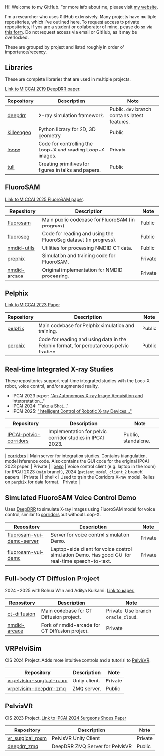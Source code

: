Hi! Welcome to my GitHub. For more info about me, please visit [my website](https://benjamindkilleen.com).

I'm a researcher who uses GitHub extensively. Many projects have multiple repositories, which I've outlined here. To request access to private repositories, if you are a student or collaborator of mine, please do so via [this form](https://docs.google.com/forms/d/e/1FAIpQLSeMGh1kZXtFn8I7t3O6ghT2HSJwqPqb3K8CGJTLjSc1jzhR8g/viewform?usp=header). Do not request access via email or GitHub, as it may be overlooked.

These are grouped by project and listed roughly in order of importance/recency.

## Libraries

These are complete libraries that are used in multiple projects.

[Link to MICCAI 2019 DeepDRR paper](https://arxiv.org/abs/1803.08606).

| Repository                                                   | Description                                                | Note                                           |
| ------------------------------------------------------------ | ---------------------------------------------------------- | ---------------------------------------------- |
| [deepdrr](https://github.com/arcadelab/deepdrr)              | X-ray simulation framework.                                | Public. `dev` branch contains latest features. |
| [killeengeo](https://github.com/benjamindkilleen/killeengeo) | Python library for 2D, 3D geometry.                        | Public                                         |
| [loopx](https://github.com/benjamindkilleen/loopx)           | Code for controlling the Loop-X and reading Loop-X images. | Private                                        |
| [tull](https://github.com/benjamindkilleen/tull)             | Creating primitives for figures in talks and papers.       | Public                                         |

## FluoroSAM

[Link to MICCAI 2025 FluoroSAM paper](https://arxiv.org/abs/2403.08059).

| Repository                                                     | Description                                                     | Note    |
| -------------------------------------------------------------- | --------------------------------------------------------------- | ------- |
| [fluorosam](https://github.com/arcadelab/fluorosam)            | Main public codebase for FluoroSAM (in progress).               | Public  |
| [fluoroseg](https://github.com/arcadelab/fluoroseg)            | Code for reading and using the FluoroSeg dataset (in progress). | Public  |
| [nmdid-utils](https://github.com/benjamindkilleen/nmdid-utils) | Utilities for processing NMDID CT data.                         | Public  |
| [prephix](https://github.com/benjamindkilleen/prephix)         | Simulation and training code for FluoroSAM.                     | Private |
| [nmdid-arcade](https://github.com/arcadelab/nmdid-arcade)      | Original implementation for NMDID processing.                   | Private |

## Pelphix

[Link to MICCAI 2023 Paper](https://link.springer.com/chapter/10.1007/978-3-031-43996-4_13)

| Repository                                             | Description                                                                              | Note   |
| ------------------------------------------------------ | ---------------------------------------------------------------------------------------- | ------ |
| [pelphix](https://github.com/benjamindkilleen/pelphix) | Main codebase for Pelphix simulation and training.                                       | Public |
| [perphix](https://github.com/arcadelab/perphix)        | Code for reading and using data in the Pelphix format, for percutaneous pelvic fixation. | Public |

## Real-time Integrated X-ray Studies

These repositories support real-time integrated studies with the Loop-X robot, voice control, and/or augmented reality.

- IPCAI 2023 paper: ["An Autonomous X-ray Image Acquisition and Interpretation..."](https://link.springer.com/article/10.1007/s11548-023-02941-y)
- IPCAI 2024: ["Take a Shot..."](https://link.springer.com/article/10.1007/s11548-024-03120-3)
- IPCAI 2025: ["Intelligent Control of Robotic X-ray Devices..."](https://link.springer.com/article/10.1007/s11548-025-03351-y)

| Repository                                                                           | Description                                               | Note                |
| ------------------------------------------------------------------------------------ | --------------------------------------------------------- | ------------------- |
| [IPCAI-pelvic-corridors](https://github.com/benjamindkilleen/ipcai-pelvic-corridors) | Implementation for pelvic corridor studies in IPCAI 2023. | Public, standalone. |

| [corridors](https://github.com/benjamindkilleen/corridors) | Main server for integration studies. Contains triangulation, model inference code. Also contains the GUI code for the original IPCAI 2023 paper. | Private |
| [xeno](https://github.com/benjamindkilleen/xeno) | Voice control client (e.g. laptop in the room) for IPCAI 2023 (`main` branch), 2024 (`patient_model_client_2` branch) papers. | Private |
| [phelix](https://github.com/benjamindkilleen/phelix) | Used to train the Corridors X-ray model. Relies on [`perphix`](#pelphix) for data format. | Private |

## Simulated FluoroSAM Voice Control Demo

Uses [DeepDRR](#libraries) to simulate X-ray images using FluoroSAM model for voice control, similar to [corridors](#real-time-integrated-x-ray-studies) but without Loop-X.

| Repository                                                                                 | Description                                                                                      | Note    |
| ------------------------------------------------------------------------------------------ | ------------------------------------------------------------------------------------------------ | ------- |
| [fluorosam-vui-demo-server](https://github.com/benjamindkilleen/fluorosam-vui-demo-server) | Server for voice control simulation Demo.                                                        | Private |
| [fluorosam-vui-demo](https://github.com/benjamindkilleen/fluorosam-vui-demo)               | Laptop-side client for voice control simulation Demo. Has good GUI for real-time speech-to-text. | Private |

## Full-body CT Diffusion Project

2024 - 2025 with Bohua Wan and Aditya Kulkarni. [Link to paper.](https://arxiv.org/abs/2502.09688)

| Repository                                                | Description                                    | Note                                |
| --------------------------------------------------------- | ---------------------------------------------- | ----------------------------------- |
| [ct-diffusion](https://github.com/arcadelab/ct-diffusion) | Main codebase for CT Diffusion project.        | Private. Use branch `oracle_cloud`. |
| [nmdid-arcade](https://github.com/GlenGGG/nmdid-arcade)   | Fork of nmdid-arcade for CT Diffusion project. | Private                             |

## VRPelviSim

CIS 2024 Project. Adds more intuitive controls and a tutorial to [PelvisVR](#pelvisvr).

| Repository                                                                        | Description   | Note    |
| --------------------------------------------------------------------------------- | ------------- | ------- |
| [vrpelvisim-surgical-room](https://github.com/arcadelab/vrpelvisim-surgical-room) | Unity client. | Private |
| [vrpelvisim-deepdrr-zmq](https://github.com/arcadelab/vrpelvisim-deepdrr-zmq)     | ZMQ server.   | Public  |

## PelvisVR

CIS 2023 Project. [Link to IPCAI 2024 Surgeons Shoes Paper](https://link.springer.com/article/10.1007/s11548-024-03138-7)

| Repository                                                       | Description                     | Note    |
| ---------------------------------------------------------------- | ------------------------------- | ------- |
| [vr_surgical_room](https://github.com/PelvisVR/vr_surgical_room) | PelvisVR Unity Client           | Private |
| [deepdrr_zmq](https://github.com/PelvisVR/deepdrr_zmq)           | DeepDRR ZMQ Server for PelvisVR | Public  |
